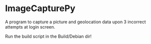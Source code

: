 # ImageCapturePy
A program to capture a picture and geolocation data upon 3 incorrect attempts at login screen.

Run the build script in the Build/Debian dir!
